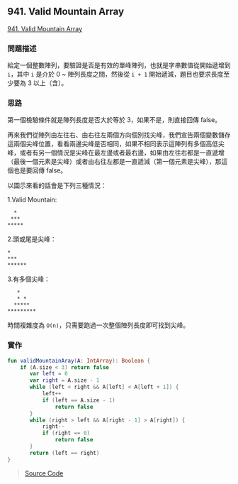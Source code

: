 ## 941. Valid Mountain Array
[941. Valid Mountain Array](https://leetcode.com/problems/valid-mountain-array/) 

### 問題描述
給定一個整數陣列，要驗證是否是有效的單峰陣列，也就是字串數值從開始遞增到 `i`，其中 `i` 是介於 0 ~ 陣列長度之間，然後從 `i + 1` 開始遞減，題目也要求長度至少要為 3 以上（含）。

### 思路
第一個檢驗條件就是陣列長度是否大於等於 3，如果不是，則直接回傳 false。

再來我們從陣列由左往右、由右往左兩個方向個別找尖峰，我們宣告兩個變數儲存這兩個尖峰位置，看看兩邊尖峰是否相同，如果不相同表示這陣列有多個高低尖峰，或者有另一個情況是尖峰在最左邊或者最右邊，如果由左往右都是一直遞增（最後一個元素是尖峰）或者由右往左都是一直遞減（第一個元素是尖峰），那這個也是要回傳 false。

以圖示來看的話會是下列三種情況：

1.Valid Mountain:

```
  *
 ***
*****
```

2.頭或尾是尖峰：

```
*
***
******
```

3.有多個尖峰：


```
   *
   * *
  *****
*********
```

時間複雜度為 `O(n)`，只需要跑過一次整個陣列長度即可找到尖峰。

### 實作
```kotlin
fun validMountainAray(A: IntArray): Boolean {
    if (A.size < 3) return false
       var left = 0
       var right = A.size - 1
       while (left < right && A[left] < A[left + 1]) {
           left++
           if (left == A.size - 1)
               return false
       }
       while (right > left && A[right - 1] > A[right]) {
           right--
           if (right == 0)
               return false
       }
       return (left == right)
}
```

> [Source Code](./solutions/src/main/kotlin/com/enginebai/leetcode/easy/Solution941.kt)



